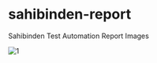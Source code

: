 # sahibinden-report

Sahibinden Test Automation Report Images

![1](https://photos.google.com/photo/AF1QipOhZatxIj3fuz_ToADVXEAlTOWOytLOstRE6ZEC)
